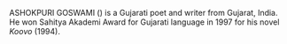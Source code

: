 ASHOKPURI GOSWAMI () is a Gujarati poet and writer from Gujarat, India. He won Sahitya Akademi Award for Gujarati language in 1997 for his novel _Koovo_ (1994).
